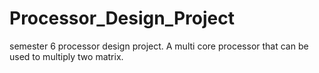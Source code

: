 # Processor_Design_Project
semester 6 processor design project. A multi core processor that can be used to multiply two matrix.
